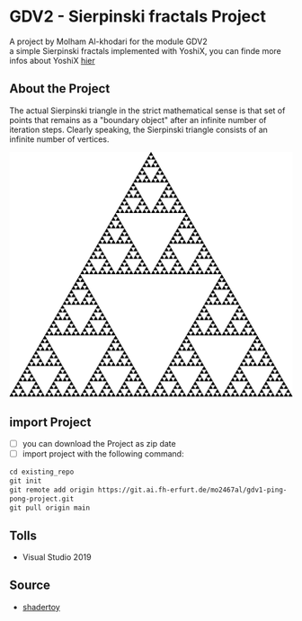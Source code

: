 # GDV2 - Sierpinski fractals Project

A project by Molham Al-khodari for the module GDV2 <br>
a simple Sierpinski fractals implemented with YoshiX, you can finde more infos about YoshiX [hier](docs) <br>

## About the Project

The actual Sierpinski triangle in the strict mathematical sense is that set of points that remains as a "boundary object" after an infinite number of iteration steps. Clearly speaking, the Sierpinski triangle consists of an infinite number of vertices.

![](docs/photos/Sierpinski.png) <br>

## import Project

- [ ] you can download the Project as zip date
- [ ] import project with the following command:

```
cd existing_repo
git init
git remote add origin https://git.ai.fh-erfurt.de/mo2467al/gdv1-ping-pong-project.git
git pull origin main
```

## Tolls

- Visual Studio 2019

## Source

- [shadertoy](https://www.shadertoy.com/)

